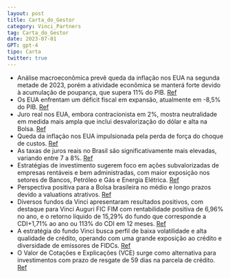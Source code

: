 ```yaml
---
layout: post
title: Carta_do_Gestor
category: Vinci_Partners
tag: Carta_do_Gestor
date: 2023-07-01
GPT: gpt-4
tipo: Carta
twitter: true
---
```


- Análise macroeconômica prevê queda da inflação nos EUA na segunda metade de 2023, porém a atividade econômica se manterá forte devido à acumulação de poupança, que supera 11% do PIB.
<a href="#" onclick="search_on_pdf('para controlar a taxa de inflação. Agora, estamos caminhando para um segundo semestre no qual, prov')">Ref</a>
- Os EUA enfrentam um déficit fiscal em expansão, atualmente em -8,5% do PIB.
<a href="#" onclick="search_on_pdf('O déficit fiscal vem expandindo na margem. Depois de ter atingido 4% do PIB no período pós-pandemia')">Ref</a>
- Juro real nos EUA, embora contracionista em 2%, mostra neutralidade em medida mais ampla que inclui desvalorização do dólar e alta na Bolsa.
<a href="#" onclick="search_on_pdf('O juro real certamente é contracionista, mas a desvalorização do dólar é expansionista, assim como ')">Ref</a>
- Queda da inflação nos EUA impulsionada pela perda de força do choque de custos.
<a href="#" onclick="search_on_pdf('para controlar a taxa de inflação. Agora, estamos caminhando para um segundo semestre no qual, prov')">Ref</a>
- As taxas de juros reais no Brasil são significativamente mais elevadas, variando entre 7 a 8%.
<a href="#" onclick="search_on_pdf('fiscal já atinge - 8,5% do PIB. E a política monetária? Com uma taxa de juros real em torno de 2%, ')">Ref</a>
- Estratégias de investimento sugerem foco em ações subvalorizadas de empresas rentáveis e bem administradas, com maior exposição nos setores de Bancos, Petróleo e Gás e Energia Elétrica.
<a href="#" onclick="search_on_pdf('Atualmente, nossas maiores exposições estão nos setores defensivos, tais como Bancos, Elétrico e Pe')">Ref</a>
- Perspectiva positiva para a Bolsa brasileira no médio e longo prazos devido a valuations atrativos.
<a href="#" onclick="search_on_pdf('o desempenho positivo nas Bolsas americanas, apesar de uma trajetória de juros que deve se manter a')">Ref</a>
- Diversos fundos da Vinci apresentaram resultados positivos, com destaque para Vinci Auguri FIC FIM com rentabilidade positiva de 6,96% no ano, e o retorno líquido de 15,29% do fundo que corresponde a CDI+1,71% ao ano ou 113% do CDI em 12 meses.
<a href="#" onclick="search_on_pdf('Em julho, o Fundo Vinci Total Return apresentou um retorno de 3,6%, em comparação ao IPCA + Yield I')">Ref</a>
- A estratégia do fundo Vinci busca perfil de baixa volatilidade e alta qualidade de crédito, operando com uma grande exposição ao crédito e diversidade de emissores de FIDCs.
<a href="#" onclick="search_on_pdf('diversificado, sendo uma combinação de cotas seniores de FIDC indexadas ao CDI e operações de desco')">Ref</a>
- O Valor de Cotações e Explicações (VCE) surge como alternativa para investimentos com prazo de resgate de 59 dias na parcela de crédito.
<a href="#" onclick="search_on_pdf('seja uma excelente alternativa para investir com 59 dc de prazo de resgate na parcela dedicada a cr')">Ref</a>

